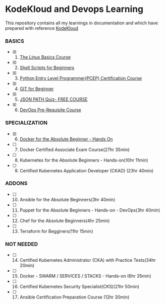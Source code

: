 <h1 align=["center"> KodeKloud and Devops Learning</h1>

This repository contains all my learnings in documentation and which have prepared with reference [KodeKloud](https://kodekloud.com/)

### BASICS
- [x] 01. [The Linux Basics Course](./basics/linux_basics/README.md)  <br />
- [x] 02. [Shell Scripts for Beginners](./basics/shell_script/README.md)  <br />
- [x] 03. [Python Entry Level Programmer(PCEP) Certification Course](./basics/python_pcep_certification/README.md)<br />
- [x] 04. [GIT for Beginner](./basics/git_beginners/README.md)  <br />
- [x] 05. [JSON PATH Quiz- FREE COURSE](./basics/json_path/README.md)  <br />
- [x] 06. [DevOps Pre-Requisite Course](./basics/devops_prerequisite/README.md)  <br />

### SPECIALIZATION
- [x] 06. [Docker for the Absolute Beginner - Hands On](./specialization/docker_for_beginner/README.md)  <br />
- [ ] 07. Docker Certified Associate Exam Course(27hr 35min)  <br />
- [ ] 08. Kubernetes for the Absolute Beginners - Hands-on(10hr 11min)  <br />
- [ ] 09. Certified Kubernetes Application Developer (CKAD) (23hr 40min)  <br />

### ADDONS
- [ ] 10. Ansible for the Absolute Beginners(3hr 40min) <br />
- [ ] 11. Puppet for the Absolute Beginners - Hands-on - DevOps(3hr 40min)  <br />
- [ ] 12. Chef for the Absolute Beginners(4hr 25min)  <br />
- [ ] 13. Terraform for Begginers(11hr 15min)  <br />
 
### NOT NEEDED
- [ ] 14. Certified Kubernetes Administrator (CKA) with Practice Tests(34hr 20min)  <br />
- [ ] 15. Docker - SWARM / SERVICES / STACKS - Hands-on (6hr 35min)  <br />
- [ ] 16. Certified Kubernetes Security Specialist(CKS)(21hr 50min)  <br />
- [ ] 17. Ansible Certification Preparation Course (12hr 30min)  <br />
